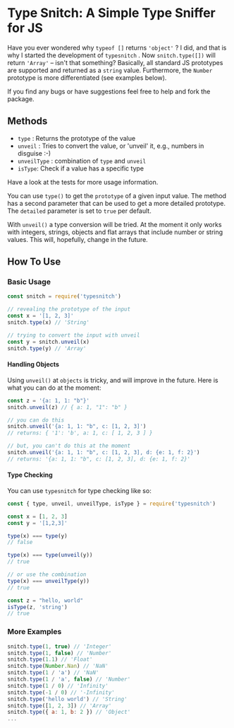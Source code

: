 # Type Snitch: A Simple Type Sniffer for JS

Have you ever wondered why `typeof []` returns `'object'` ? I did, and that is why I started the development of `typesnitch` . Now `snitch.type([])` will return `'Array'` – isn't that something? Basically, all standard JS prototypes are supported and returned as a `string` value. Furthermore, the `Number` prototype is more differentiated (see examples below).

If you find any bugs or have suggestions feel free to help and fork the package.

## Methods

* `type` : Returns the prototype of the value
* `unveil` : Tries to convert the value, or 'unveil' it, e.g., numbers in disguise :-)
* `unveilType` : combination of `type` and `unveil`
* `isType`: Check if a value has a specific type

Have a look at the tests for more usage information.

You can use `type()` to get the `prototype` of a given input value. The method has a second parameter that can be used to get a more detailed prototype. The `detailed` parameter is set to `true` per default.

With `unveil()` a type conversion will be tried. At the moment it only works with integers, strings, objects and flat arrays that include number or string values. This will, hopefully, change in the future.

## How To Use

### Basic Usage

``` js
const snitch = require('typesnitch')

// revealing the prototype of the input
const x = '[1, 2, 3]'
snitch.type(x) // 'String'

// trying to convert the input with unveil
const y = snitch.unveil(x)
snitch.type(y) // 'Array'
```

#### Handling Objects
Using `unveil()` at `objects` is tricky, and will improve in the future. Here is what you can do at the moment:
```js
const z = '{a: 1, 1: "b"}'
snitch.unveil(z) // { a: 1, "1": "b" }

// you can do this
snitch.unveil('{a: 1, 1: "b", c: [1, 2, 3]')
// returns: { '1': 'b', a: 1, c: [ 1, 2, 3 ] }

// but, you can't do this at the moment
snitch.unveil('{a: 1, 1: "b", c: [1, 2, 3], d: {e: 1, f: 2}')
// returns: '{a: 1, 1: "b", c: [1, 2, 3], d: {e: 1, f: 2}'
```

#### Type Checking

You can use `typesnitch` for type checking like so:

```js
const { type, unveil, unveilType, isType } = require('typesnitch')

const x = [1, 2, 3]
const y = '[1,2,3]'

type(x) === type(y)
// false

type(x) === type(unveil(y))
// true

// or use the combination
type(x) === unveilType(y))
// true

const z = "hello, world"
isType(z, 'string')
// true
```

### More Examples

``` js
snitch.type(1, true) // 'Integer'
snitch.type(1, false) // 'Number'
snitch.type(1.1) // 'Float'
snitch.type(Number.Nan) // 'NaN'
snitch.type(1 / 'a') // 'NaN'
snitch.type(1 / 'a', false) // 'Number'
snitch.type(1 / 0) // 'Infinity'
snitch.type(-1 / 0) // '-Infinity'
snitch.type('hello world') // 'String'
snitch.type([1, 2, 3]) // 'Array'
snitch.type({ a: 1, b: 2 }) // 'Object'
...
```
